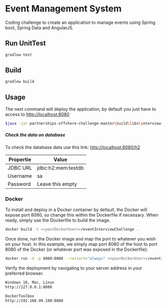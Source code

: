 # Event Management System

Coding challenge to create an application to manage events using Spring boot, Spring Data and AngularJS.

## Run UnitTest
```bash
gradlew test
```
## Build


```bash
gradlew build
```


## Usage
The next command will deploy the application, by default you just have to access to  <http://localhost:8080>
```bash
$java -jar partnerships-offshore-challenge-master\build\libs\interview-0.0.1.jar
```
##### Check the data on database

To check the database data use this link:
<http://localhost:8080/h2>

| Propertie | Value|
| ------ | ------ |
| JDBC URL | jdbc:h2:mem:testdb |
| Username | sa |
| Password | Leave this empty |

### Docker
To install and deploy in a Docker container by default, the Docker will expose port 8080, so change this within the Dockerfile if necessary. When ready, simply use the Dockerfile to build the image.

```sh
docker build -t <<yourDockerUser>>/eventInterviewChallenge .
```

Once done, run the Docker image and map the port to whatever you wish on your host. In this example, we simply map port 8080 of the host to port 8080 of the Docker (or whatever port was exposed in the Dockerfile):

```sh
docker run -d -p 8080:8080 --restart="always" <<yourDockerUser>>/eventInterviewChallenge
```

Verify the deployment by navigating to your server address in your preferred browser.

```sh
Windows 10, Mac, Linux
http://127.0.0.1:8080

DockerToolbox
http://192.168.99.100:8080
```
